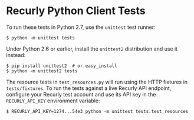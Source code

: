 # Recurly Python Client Tests #

To run these tests in Python 2.7, use the `unittest` test runner:

    $ python -m unittest tests

Under Python 2.6 or earlier, install the `unittest2` distribution and use it
instead:

    $ pip install unittest2  # or easy_install
    $ python -m unittest2 tests

The resource tests in `test_resources.py` will run using the HTTP fixtures in
`tests/fixtures`. To run the tests against a live Recurly API endpoint,
configure your Recurly test account and use its API key in the
`RECURLY_API_KEY` environment variable:

    $ RECURLY_API_KEY=1274...54e3 python -m unittest tests.test_resources
